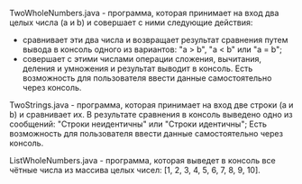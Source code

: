 TwoWholeNumbers.java - программа, которая принимает на вход два целых числа (a и b) и совершает с ними следующие действия:
- сравнивает эти два числа и возвращает результат сравнения путем вывода в консоль одного из вариантов: "a > b", "a < b" или "a = b";
- совершает с этими числами операции сложения, вычитания, деления и умножения и результат выводит в консоль.
Есть возможность для пользователя ввести данные самостоятельно через консоль.

TwoStrings.java - программа, которая принимает на вход две строки (a и b) и сравнивает их. В результате сравнения в консоль выведено одно из сообщений: "Строки неидентичны" или "Строки идентичны";
Есть возможность для пользователя ввести данные самостоятельно через консоль.

ListWholeNumbers.java - программа, которая выведет в консоль все чётные числа из массива целых чисел: [1, 2, 3, 4, 5, 6, 7, 8, 9, 10].   
